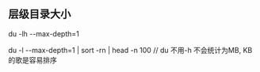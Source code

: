 ## 层级目录大小
du -lh --max-depth=1

du -l --max-depth=1 | sort -rn | head -n 100  // du 不用-h 不会统计为MB, KB的歌是容易排序

